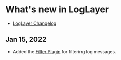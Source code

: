 # What's new in LogLayer

- [LogLayer Changelog](/core-changelogs/loglayer-changelog)

## Jan 15, 2022

- Added the [Filter Plugin](https://loglayer.dev/plugins/filter) for filtering log messages.
